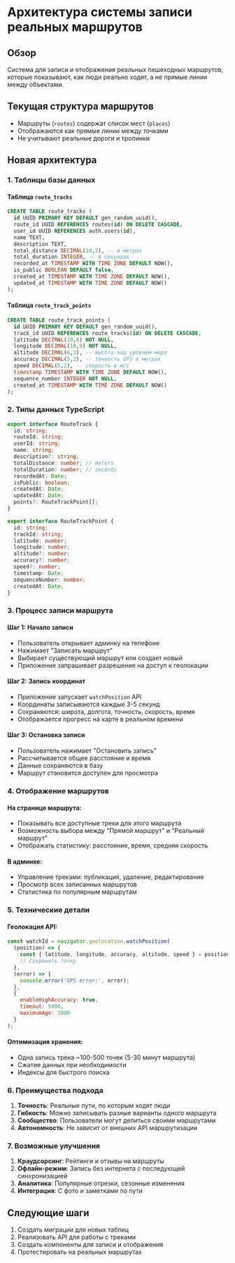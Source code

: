 # Архитектура системы записи реальных маршрутов

## Обзор
Система для записи и отображения реальных пешеходных маршрутов, которые показывают, как люди реально ходят, а не прямые линии между объектами.

## Текущая структура маршрутов
- Маршруты (`routes`) содержат список мест (`places`)
- Отображаются как прямые линии между точками
- Не учитывают реальные дороги и тропинки

## Новая архитектура

### 1. Таблицы базы данных

#### Таблица `route_tracks`
```sql
CREATE TABLE route_tracks (
  id UUID PRIMARY KEY DEFAULT gen_random_uuid(),
  route_id UUID REFERENCES routes(id) ON DELETE CASCADE,
  user_id UUID REFERENCES auth.users(id),
  name TEXT,
  description TEXT,
  total_distance DECIMAL(10,2), -- в метрах
  total_duration INTEGER, -- в секундах
  recorded_at TIMESTAMP WITH TIME ZONE DEFAULT NOW(),
  is_public BOOLEAN DEFAULT false,
  created_at TIMESTAMP WITH TIME ZONE DEFAULT NOW(),
  updated_at TIMESTAMP WITH TIME ZONE DEFAULT NOW()
);
```

#### Таблица `route_track_points`
```sql
CREATE TABLE route_track_points (
  id UUID PRIMARY KEY DEFAULT gen_random_uuid(),
  track_id UUID REFERENCES route_tracks(id) ON DELETE CASCADE,
  latitude DECIMAL(10,8) NOT NULL,
  longitude DECIMAL(10,8) NOT NULL,
  altitude DECIMAL(6,2), -- высота над уровнем моря
  accuracy DECIMAL(5,2), -- точность GPS в метрах
  speed DECIMAL(5,2), -- скорость в м/с
  timestamp TIMESTAMP WITH TIME ZONE DEFAULT NOW(),
  sequence_number INTEGER NOT NULL,
  created_at TIMESTAMP WITH TIME ZONE DEFAULT NOW()
);
```

### 2. Типы данных TypeScript

```typescript
export interface RouteTrack {
  id: string;
  routeId: string;
  userId: string;
  name: string;
  description?: string;
  totalDistance: number; // meters
  totalDuration: number; // seconds
  recordedAt: Date;
  isPublic: boolean;
  createdAt: Date;
  updatedAt: Date;
  points?: RouteTrackPoint[];
}

export interface RouteTrackPoint {
  id: string;
  trackId: string;
  latitude: number;
  longitude: number;
  altitude?: number;
  accuracy?: number;
  speed?: number;
  timestamp: Date;
  sequenceNumber: number;
  createdAt: Date;
}
```

### 3. Процесс записи маршрута

#### Шаг 1: Начало записи
- Пользователь открывает админку на телефоне
- Нажимает "Записать маршрут"
- Выбирает существующий маршрут или создает новый
- Приложение запрашивает разрешение на доступ к геолокации

#### Шаг 2: Запись координат
- Приложение запускает `watchPosition` API
- Координаты записываются каждые 3-5 секунд
- Сохраняются: широта, долгота, точность, скорость, время
- Отображается прогресс на карте в реальном времени

#### Шаг 3: Остановка записи
- Пользователь нажимает "Остановить запись"
- Рассчитывается общее расстояние и время
- Данные сохраняются в базу
- Маршрут становится доступен для просмотра

### 4. Отображение маршрутов

#### На странице маршрута:
- Показывать все доступные треки для этого маршрута
- Возможность выбора между "Прямой маршрут" и "Реальный маршрут"
- Отображать статистику: расстояние, время, средняя скорость

#### В админке:
- Управление треками: публикация, удаление, редактирование
- Просмотр всех записанных маршрутов
- Статистика по популярным маршрутам

### 5. Технические детали

#### Геолокация API:
```javascript
const watchId = navigator.geolocation.watchPosition(
  (position) => {
    const { latitude, longitude, accuracy, altitude, speed } = position.coords;
    // Сохранить точку
  },
  (error) => {
    console.error('GPS error:', error);
  },
  {
    enableHighAccuracy: true,
    timeout: 5000,
    maximumAge: 3000
  }
);
```

#### Оптимизация хранения:
- Одна запись трека ~100-500 точек (5-30 минут маршрута)
- Сжатие данных при необходимости
- Индексы для быстрого поиска

### 6. Преимущества подхода

1. **Точность**: Реальные пути, по которым ходят люди
2. **Гибкость**: Можно записывать разные варианты одного маршрута
3. **Сообщество**: Пользователи могут делиться своими маршрутами
4. **Автономность**: Не зависит от внешних API маршрутизации

### 7. Возможные улучшения

1. **Краудсорсинг**: Рейтинги и отзывы на маршруты
2. **Офлайн-режим**: Запись без интернета с последующей синхронизацией
3. **Аналитика**: Популярные отрезки, сезонные изменения
4. **Интеграция**: С фото и заметками по пути

## Следующие шаги

1. Создать миграции для новых таблиц
2. Реализовать API для работы с треками
3. Создать компоненты для записи и отображения
4. Протестировать на реальных маршрутах